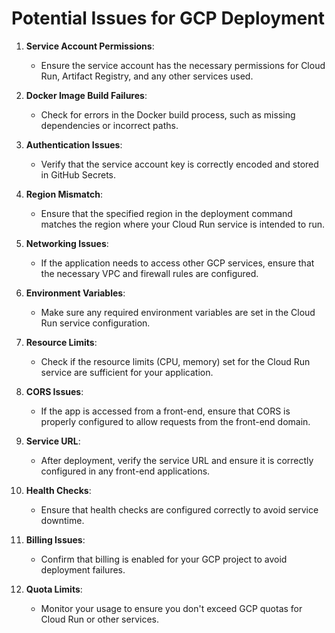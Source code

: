 # Potential Issues for GCP Deployment

1. **Service Account Permissions**:
   - Ensure the service account has the necessary permissions for Cloud Run, Artifact Registry, and any other services used.

2. **Docker Image Build Failures**:
   - Check for errors in the Docker build process, such as missing dependencies or incorrect paths.

3. **Authentication Issues**:
   - Verify that the service account key is correctly encoded and stored in GitHub Secrets.

4. **Region Mismatch**:
   - Ensure that the specified region in the deployment command matches the region where your Cloud Run service is intended to run.

5. **Networking Issues**:
   - If the application needs to access other GCP services, ensure that the necessary VPC and firewall rules are configured.

6. **Environment Variables**:
   - Make sure any required environment variables are set in the Cloud Run service configuration.

7. **Resource Limits**:
   - Check if the resource limits (CPU, memory) set for the Cloud Run service are sufficient for your application.

8. **CORS Issues**:
   - If the app is accessed from a front-end, ensure that CORS is properly configured to allow requests from the front-end domain.

9. **Service URL**:
   - After deployment, verify the service URL and ensure it is correctly configured in any front-end applications.

10. **Health Checks**:
    - Ensure that health checks are configured correctly to avoid service downtime.

11. **Billing Issues**:
    - Confirm that billing is enabled for your GCP project to avoid deployment failures.

12. **Quota Limits**:
    - Monitor your usage to ensure you don't exceed GCP quotas for Cloud Run or other services.